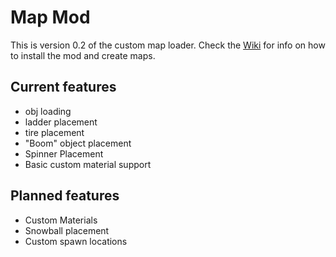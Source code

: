 # Map Mod
This is version 0.2 of the custom map loader. Check the [Wiki](https://github.com/o7Moon/CrabGame.MapMod/wiki) for info on how to install the mod and create maps.
## Current features
- obj loading
- ladder placement
- tire placement
- "Boom" object placement
- Spinner Placement
- Basic custom material support
## Planned features
- Custom Materials
- Snowball placement
- Custom spawn locations
